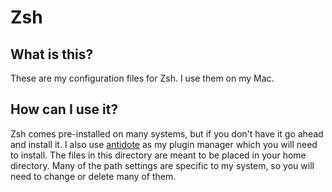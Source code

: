 # Zsh

## What is this?

These are my configuration files for Zsh. I use them on my Mac.

## How can I use it?

Zsh comes pre-installed on many systems, but if you don't have it go ahead and
install it. I also use [antidote](https://github.com/mattmc3/antidote) as my
plugin manager which you will need to install. The files in this directory are
meant to be placed in your home directory. Many of the path settings are
specific to my system, so you will need to change or delete many of them.
